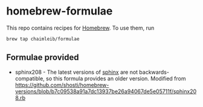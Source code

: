 # homebrew-formulae

This repo contains recipes for [Homebrew](http://brew.sh). To use them, run

```
brew tap chaimleib/formulae
```

## Formulae provided
* sphinx208 - The latest versions of [sphinx](http://sphinxsearch.com/) are not backwards-compatible, so this formula provides an older version. Modified from https://github.com/shosti/homebrew-versions/blob/b7c09538a91a7dc13937be26a94067de5e05711f/sphinx208.rb
